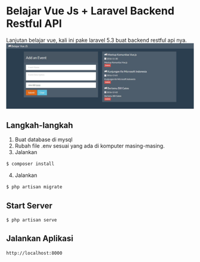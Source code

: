 # Belajar Vue Js + Laravel Backend Restful API
Lanjutan belajar vue, kali ini pake laravel 5.3 buat backend restful api nya.
![alt tag](https://github.com/xkillx/belajar-vue/raw/master/vue2.jpg)

## Langkah-langkah
1. Buat database di mysql
2. Rubah file .env sesuai yang ada di komputer masing-masing.
3. Jalankan
```bash
$ composer install
```
4. Jalankan
```bash
$ php artisan migrate
```

## Start Server

```bash
$ php artisan serve
```

## Jalankan Aplikasi

```bash
http://localhost:8000
```
